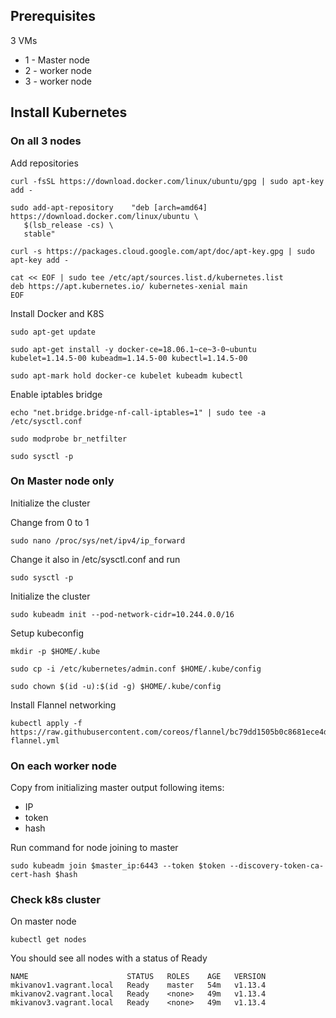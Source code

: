 ## Prerequisites

3 VMs 

* 1 - Master node
* 2 - worker node
* 3 - worker node

## Install Kubernetes 

### On all 3 nodes

Add repositories

```
curl -fsSL https://download.docker.com/linux/ubuntu/gpg | sudo apt-key add -

sudo add-apt-repository    "deb [arch=amd64] https://download.docker.com/linux/ubuntu \
   $(lsb_release -cs) \
   stable"

curl -s https://packages.cloud.google.com/apt/doc/apt-key.gpg | sudo apt-key add -

cat << EOF | sudo tee /etc/apt/sources.list.d/kubernetes.list
deb https://apt.kubernetes.io/ kubernetes-xenial main
EOF

```

Install Docker and K8S

```
sudo apt-get update

sudo apt-get install -y docker-ce=18.06.1~ce~3-0~ubuntu kubelet=1.14.5-00 kubeadm=1.14.5-00 kubectl=1.14.5-00

sudo apt-mark hold docker-ce kubelet kubeadm kubectl

```

Enable iptables bridge

```
echo "net.bridge.bridge-nf-call-iptables=1" | sudo tee -a /etc/sysctl.conf

sudo modprobe br_netfilter

sudo sysctl -p

```

### On Master node only

Initialize the cluster

Change from 0 to 1

```
sudo nano /proc/sys/net/ipv4/ip_forward 

```
Change it also in /etc/sysctl.conf and run 

```
sudo sysctl -p

```


Initialize the cluster

```
sudo kubeadm init --pod-network-cidr=10.244.0.0/16
```


Setup kubeconfig

```
mkdir -p $HOME/.kube

sudo cp -i /etc/kubernetes/admin.conf $HOME/.kube/config

sudo chown $(id -u):$(id -g) $HOME/.kube/config
```

Install Flannel networking 

```
kubectl apply -f https://raw.githubusercontent.com/coreos/flannel/bc79dd1505b0c8681ece4de4c0d86c5cd2643275/Documentation/kube-flannel.yml
```

### On each worker node

Copy from initializing master output following items:
- IP 
- token 
- hash

Run command for node joining to master

```
sudo kubeadm join $master_ip:6443 --token $token --discovery-token-ca-cert-hash $hash
```

### Check k8s cluster

On master node

```
kubectl get nodes
```

You should see all nodes with a status of Ready

```
NAME                      STATUS   ROLES    AGE   VERSION
mkivanov1.vagrant.local   Ready    master   54m   v1.13.4
mkivanov2.vagrant.local   Ready    <none>   49m   v1.13.4
mkivanov3.vagrant.local   Ready    <none>   49m   v1.13.4
```







